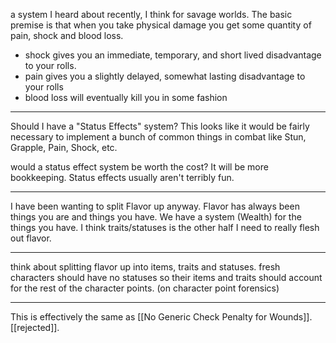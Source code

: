 a system I heard about recently, I think for savage worlds. The basic premise is that when you take physical damage you get some quantity of pain, shock and blood loss.
- shock gives you an immediate, temporary, and short lived disadvantage to your rolls.
- pain gives you a slightly delayed, somewhat lasting disadvantage to your rolls
- blood loss will eventually kill you in some fashion

---

Should I have a "Status Effects" system? This looks like it would be fairly necessary to implement a bunch of common things in combat like Stun, Grapple, Pain, Shock, etc.

would a status effect system be worth the cost? It will be more bookkeeping. Status effects usually aren't terribly fun.

---

I have been wanting to split Flavor up anyway. Flavor has always been things you are and things you have. We have a system (Wealth) for the things you have. I think traits/statuses is the other half I need to really flesh out flavor.

---

think about splitting flavor up into items, traits and statuses. fresh characters should have no statuses so their items and traits should account for the rest of the character points. (on character point forensics)

---

This is effectively the same as [[No Generic Check Penalty for Wounds]]. [[rejected]].